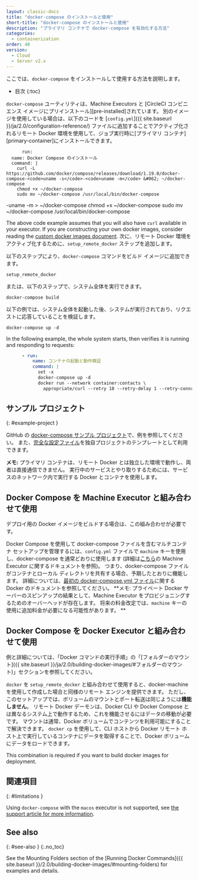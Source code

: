 ```yaml
---
layout: classic-docs
title: "docker-compose のインストールと使用"
short-title: "docker-compose のインストールと使用"
description: "プライマリ コンテナで docker-compose を有効化する方法"
categories:
  - containerization
order: 40
version:
  - Cloud
  - Server v2.x
---
```


ここでは、`docker-compose` をインストールして使用する方法を説明します。

* 目次
{:toc}

`docker-compose` ユーティリティは、Machine Executors と \[CircleCI コンビニエンス イメージにプリインストール\]\[pre-installed\]されています。 別のイメージを使用している場合は、以下のコードを [`config.yml`]({{ site.baseurl }}/ja/2.0/configuration-reference/) ファイルに追加することでアクティブ化されるリモート Docker 環境を使用して、ジョブ実行時に\[プライマリ コンテナ\]\[primary-container\]にインストールできます。

```
      run:
  name: Docker Compose のインストール
  command: |
    curl -L https://github.com/docker/compose/releases/download/1.19.0/docker-compose-<code>uname -s</code>-<code>uname -m</code> &#062; ~/docker-compose
    chmod +x ~/docker-compose
    sudo mv ~/docker-compose /usr/local/bin/docker-compose
```
-uname -m &#062; ~/docker-compose
    chmod +x ~/docker-compose
    sudo mv ~/docker-compose /usr/local/bin/docker-compose
</code>

The above code example assumes that you will also have `curl` available in your executor. If you are constructing your own docker images, consider reading the [custom docker images document]({{site.baseurl}}/2.0/custom-images/).
次に、リモート Docker 環境をアクティブ化するために、`setup_remote_docker` ステップを追加します。

以下のステップにより、`docker-compose` コマンドをビルド イメージに追加できます。

```
setup_remote_docker
```

または、以下のステップで、システム全体を実行できます。

```
docker-compose build
```

以下の例では、システム全体を起動した後、システムが実行されており、リクエストに応答していることを検証します。

```
docker-compose up -d
```

In the following example, the whole system starts, then verifies it is running and responding to requests:

``` YAML
      - run:
          name: コンテナの起動と動作検証
          command: |
            set -x
            docker-compose up -d
            docker run --network container:contacts \
              appropriate/curl --retry 10 --retry-delay 1 --retry-connrefused http://localhost:8080/contacts/test
```

## サンプル プロジェクト
{: #example-project }

GitHub の [docker-compose サンプル プロジェクト](https://github.com/circleci/cci-demo-docker/tree/docker-compose)で、例を参照してください。 また、[完全な設定ファイル](https://github.com/circleci/cci-demo-docker/blob/docker-compose/.circleci/config.yml)を独自プロジェクトのテンプレートとして利用できます。

**メモ:** プライマリ コンテナは、リモート Docker とは独立した環境で動作し、両者は直接通信できません。 実行中のサービスとやり取りするためには、サービスのネットワーク内で実行する Docker とコンテナを使用します。

## Docker Compose を Machine Executor と組み合わせて使用
デプロイ用の Docker イメージをビルドする場合は、この組み合わせが必要です。

Docker Compose を使用して docker-compose ファイルを含むマルチコンテナ セットアップを管理するには、`config.yml` ファイルで `machine` キーを使用し、docker-compose を通常どおりに使用します (詳細は[こちら](https://circleci.com/ja/docs/2.0/executor-types/#machine-を使用する)の Machine Executor に関するドキュメントを参照)。 つまり、docker-compose ファイルがコンテナとローカル ディレクトリを共有する場合、予期したとおりに機能します。 詳細については、[最初の docker-compose.yml ファイル](https://docs.docker.com/get-started/part3/#your-first-docker-composeyml-file)に関する Docker のドキュメントを参照してください。 **メモ: プライベート Docker サーバーのスピンアップの結果として、Machine Executor をプロビジョニングするためのオーバーヘッドが存在します。 将来の料金改定では、`machine` キーの使用に追加料金が必要になる可能性があります。 **


## Docker Compose を Docker Executor と組み合わせて使用
例と詳細については、「Docker コマンドの実行手順」の「[フォルダーのマウント]({{ site.baseurl }}/ja/2.0/building-docker-images/#フォルダーのマウント)」セクションを参照してください。

`docker` を `setup_remote_docker` と組み合わせて使用すると、docker-machine を使用して作成した場合と同様のリモート エンジンを提供できます。 ただし、このセットアップでは、ボリュームのマウントとポート転送は同じようには**機能しません**。 リモート Docker デーモンは、Docker CLI や Docker Compose とは異なるシステム上で動作するため、これを機能させるにはデータの移動が必要です。 マウントは通常、Docker ボリュームでコンテンツを利用可能にすることで解決できます。 `docker cp` を使用して、CLI ホストから Docker リモート ホスト上で実行しているコンテナにデータを取得することで、Docker ボリュームにデータをロードできます。

This combination is required if you want to build docker images for deployment.

## 関連項目
{: #limitations }

Using `docker-compose` with the `macos` executor is not supported, see [the support article for more information](https://support.circleci.com/hc/en-us/articles/360045029591-Can-I-use-Docker-within-the-macOS-executor-).

## See also
{: #see-also }
{:.no_toc}

See the Mounting Folders section of the [Running Docker Commands]({{ site.baseurl }}/2.0/building-docker-images/#mounting-folders) for examples and details.

